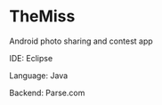 # TheMiss

Android photo sharing and contest app


IDE: Eclipse

Language: Java

Backend: Parse.com
